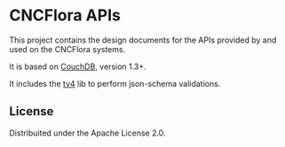 # CNCFlora APIs

This project contains the design documents for the APIs provided by and used on the CNCFlora systems.

It is based on [CouchDB](http://couchdb.apache.org), version 1.3+.

It includes the [tv4](https://github.com/geraintluff/tv4) lib to perform json-schema validations.

## License

Distribuited under the Apache License 2.0.

